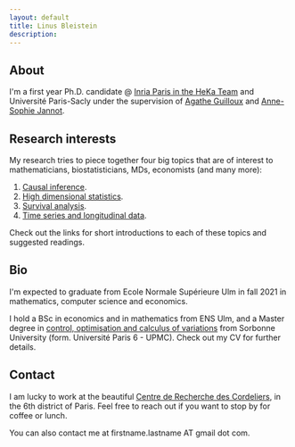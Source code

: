 ```yaml
---
layout: default
title: Linus Bleistein 
description: 
---
```



## About

I'm a first year Ph.D. candidate @ [Inria Paris in the HeKa Team](https://team.inria.fr/heka/fr/) and Université Paris-Sacly under the supervision of [Agathe Guilloux](http://www.math-evry.cnrs.fr/members/aguilloux/welcome) and [Anne-Sophie Jannot](https://www.linkedin.com/in/anne-sophie-jannot-a2286ba1/). 

## Research interests

My research tries to piece together four big topics that are of interest to mathematicians, biostatisticians, MDs, economists (and many more): 
1. [Causal inference](/causality.html).
2. [High dimensional statistics](/highdim.html).
3. [Survival analysis](/survival.html).
4. [Time series and longitudinal data](/ts.html). 

Check out the links for short introductions to each of these topics and suggested readings. 

## Bio

I'm expected to graduate from Ecole Normale Supérieure Ulm in fall 2021 in mathematics, computer science and economics. 

I hold a BSc in economics and in mathematics from ENS Ulm, and a Master degree in [control, optimisation and calculus of variations](https://www.ljll.math.upmc.fr/MathModel/presentation/cocv.html) from Sorbonne University (form. Université Paris 6 - UPMC). Check out my CV for further details.

## Contact 

I am lucky to work at the beautiful [Centre de Recherche des Cordeliers](http://www.crc.jussieu.fr/), in the 6th district of Paris. Feel free to reach out if you want to stop by for coffee or lunch. 

You can also contact me at firstname.lastname AT gmail dot com. 
